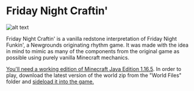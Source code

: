 # Friday Night Craftin'
![alt text](https://github.com/danehobrecht/fridaynightcraftin/blob/main/Screenshots/screenshot-1.png)

Friday Night Craftin' is a vanilla redstone interpretation of Friday Night Funkin', a Newgrounds originating rhythm game. It was made with the idea in mind to mimic as many of the components from the original game as possible using purely vanilla Minecraft mechanics.

[You'll need a working edition of Minecraft Java Edition 1.16.5](https://help.minecraft.net/hc/en-us/articles/360034754852-Change-Game-Version-for-Minecraft-Java-Edition). In order to play, download the latest version of the world zip from the "World Files" folder and [sideload it into the game.](https://help.minecraft.net/hc/en-us/articles/360053272471-Sideloading-Worlds-into-Minecraft-Java-Edition)
